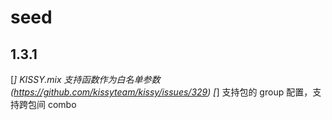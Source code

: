 # seed

## 1.3.1

 [*] KISSY.mix 支持函数作为白名单参数(https://github.com/kissyteam/kissy/issues/329)
 [*] 支持包的 group 配置，支持跨包间 combo